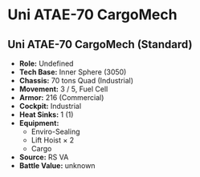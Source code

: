 # Uni ATAE-70 CargoMech
## Uni ATAE-70 CargoMech (Standard)
- **Role:** Undefined
- **Tech Base:** Inner Sphere (3050)
- **Chassis:** 70 tons Quad (Industrial)
- **Movement:** 3 / 5, Fuel Cell
- **Armor:** 216 (Commercial)
- **Cockpit:** Industrial
- **Heat Sinks:** 1 (1)
- **Equipment:**
  - Enviro-Sealing
  - Lift Hoist × 2
  - Cargo
- **Source:** RS VA
- **Battle Value:** unknown

